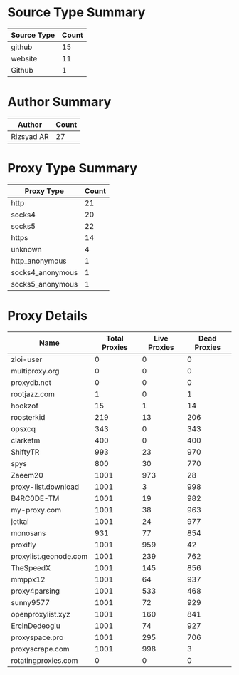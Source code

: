 # Source Type Summary

| Source Type | Count |
|-------------|-------|
| github | 15 |
| website | 11 |
| Github | 1 |


# Author Summary

| Author | Count |
|--------|-------|
| Rizsyad AR | 27 |


# Proxy Type Summary

| Proxy Type | Count |
|------------|-------|
| http | 21 |
| socks4 | 20 |
| socks5 | 22 |
| https | 14 |
| unknown | 4 |
| http_anonymous | 1 |
| socks4_anonymous | 1 |
| socks5_anonymous | 1 |


# Proxy Details

| Name | Total Proxies | Live Proxies | Dead Proxies |
|------|---------------|--------------|---------------|
| zloi-user | 0 | 0 | 0 |
| multiproxy.org | 0 | 0 | 0 |
| proxydb.net | 0 | 0 | 0 |
| rootjazz.com | 1 | 0 | 1 |
| hookzof | 15 | 1 | 14 |
| roosterkid | 219 | 13 | 206 |
| opsxcq | 343 | 0 | 343 |
| clarketm | 400 | 0 | 400 |
| ShiftyTR | 993 | 23 | 970 |
| spys | 800 | 30 | 770 |
| Zaeem20 | 1001 | 973 | 28 |
| proxy-list.download | 1001 | 3 | 998 |
| B4RC0DE-TM | 1001 | 19 | 982 |
| my-proxy.com | 1001 | 38 | 963 |
| jetkai | 1001 | 24 | 977 |
| monosans | 931 | 77 | 854 |
| proxifly | 1001 | 959 | 42 |
| proxylist.geonode.com | 1001 | 239 | 762 |
| TheSpeedX | 1001 | 145 | 856 |
| mmppx12 | 1001 | 64 | 937 |
| proxy4parsing | 1001 | 533 | 468 |
| sunny9577 | 1001 | 72 | 929 |
| openproxylist.xyz | 1001 | 160 | 841 |
| ErcinDedeoglu | 1001 | 74 | 927 |
| proxyspace.pro | 1001 | 295 | 706 |
| proxyscrape.com | 1001 | 998 | 3 |
| rotatingproxies.com | 0 | 0 | 0 |
